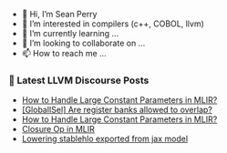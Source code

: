 - 👋 Hi, I’m Sean Perry
- 👀 I’m interested in compilers (c++, COBOL, llvm)
- 🌱 I’m currently learning ...
- 💞️ I’m looking to collaborate on ...
- 📫 How to reach me ...

<!---
s66perry/s66perry is a ✨ special ✨ repository because its `README.md` (this file) appears on your GitHub profile.
You can click the Preview link to take a look at your changes.
--->
### 📕 Latest LLVM Discourse Posts

<!-- DISCOURSE-LLVM:START -->
- [How to Handle Large Constant Parameters in MLIR?](https://discourse.llvm.org/t/how-to-handle-large-constant-parameters-in-mlir/83862#post_2)
- [[GlobalISel] Are register banks allowed to overlap?](https://discourse.llvm.org/t/globalisel-are-register-banks-allowed-to-overlap/83863#post_1)
- [How to Handle Large Constant Parameters in MLIR?](https://discourse.llvm.org/t/how-to-handle-large-constant-parameters-in-mlir/83862#post_1)
- [Closure Op in MLIR](https://discourse.llvm.org/t/closure-op-in-mlir/83817#post_6)
- [Lowering stablehlo exported from jax model](https://discourse.llvm.org/t/lowering-stablehlo-exported-from-jax-model/83843#post_6)
<!-- DISCOURSE-LLVM:END -->
